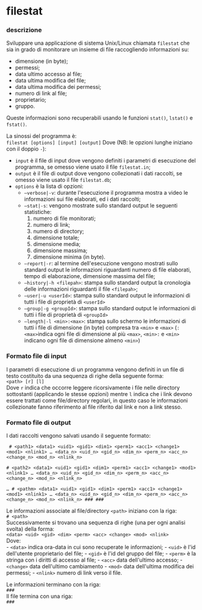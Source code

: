 # filestat

### descrizione

Sviluppare una applicazione di sistema Unix/Linux chiamata `filestat` che sia in grado di monitorare un insieme di file raccogliendo informazioni su\:
- dimensione (in byte);
- permessi;
- data ultimo accesso al file;
- data ultima modifica del file;
- data ultima modifica dei permessi;
- numero di link al file;
- proprietario;
- gruppo.

Queste informazioni sono recuperabili usando le funzioni `stat()`, `lstat()` e `fstat()`. 

La sinossi del programma è\:   
`filestat [options] [input] [output]`
Dove (NB: le opzioni lunghe iniziano con il doppio `-`)\:  
- `input` è il file di input dove vengono definiti i parametri di esecuzione del programma, se omesso viene usato il file `filestat.in`;
- `output` è il file di output dove vengono collezionati i dati raccolti, se omesso viene usato il file `filestat.db`;
- `options` è la lista di opzioni\:
    - `–verbose|-v`\: durante l'esecuzione il programma mostra a video le informazioni sui file elaborati, ed i dati raccolti;
    - `–stat|-s`\: vengono mostrate sullo standard output le seguenti statistiche\:
        1. numero di file monitorati;
        2. numero di link;
        3. numero di directory;
        4. dimensione totale;
        5. dimensione media;
        6. dimensione massima;
        7. dimensione minima (in byte).
    - `–report|-r`\: al termine dell'esecuzione vengono mostrati sullo standard output le informazioni riguardanti numero di file elaborati, tempo di elaborazione, dimensione massima del file;
    - `–history|-h <filepah>`\: stampa sullo standard output la cronologia delle informazioni riguardanti il file `<filepah>`;
    - `–user|-u <userId>`\: stampa sullo standard output le informazioni di tutti i file di proprietà di `<userId>`
    - `–group|-g <groupId>`\: stampa sullo standard output le informazioni di tutti i file di proprietà di `<groupId>`
    - `–length|-l <min>:<max>`\: stampa sullo schermo le informazioni di tutti i file di dimensione (in byte) compresa tra `<min>` e `<max>` (`:<max>`indica ogni file di dimensione al più `<max>`, `<min>:` e `<min>` indicano ogni file di dimensione almeno `<min>`) 

### Formato file di input

I parametri di esecuzione di un programma vengono definiti in un file di testo costituito da una sequenza di righe della seguente forma\:  
`<path> [r] [l]`  
Dove `r` indica che occorre leggere ricorsivamente i file nelle directory sottostanti (applicando le stesse opzioni) mentre `l` indica che i link devono essere trattati come file/directory regolari, in questo caso le informazioni collezionate fanno riferimento al file riferito dal link e non a link stesso. 

### Formato file di output

I dati raccolti vengono salvati usando il seguente formato\:  
```
 # <path1> <data1> <uid1> <gid1> <dim1> <perm1> <acc1> <change1> <mod1> <nlink1> … <data_n> <uid_n> <gid_n> <dim_n> <perm_n> <acc_n> <change_n> <mod_n> <nlink_n>

# <path2> <data1> <uid1> <gid1> <dim1> <perm1> <acc1> <change1> <mod1> <nlink1> … <data_n> <uid_n> <gid_n> <dim_n> <perm_n> <acc_n> <change_n> <mod_n> <nlink_n>

… # <pathm> <data1> <uid1> <gid1> <dim1> <perm1> <acc1> <change1> <mod1> <nlink1> … <data_n> <uid_n> <gid_n> <dim_n> <perm_n> <acc_n> <change_n> <mod_n> <nlink_n> ### ### 
```
Le informazioni associate al file/directory `<path>` iniziano con la riga\:  
`# <path>`  
Successivamente si trovano una sequenza di righe (una per ogni analisi svolta) della forma\:  
`<data> <uid> <gid> <dim> <perm> <acc> <change> <mod> <nlink>`  
Dove\:  
    - `<data>` indica ora-data in cui sono recuperate le informazioni;
    - `<uid>` è l'id dell'utente proprietario del file;
    - `<gid>` è l'id del gruppo del file;
    - `<perm>` è la stringa con i diritti di accesso al file;
    - `<acc>` data dell'ultimo accesso;
    - `<change>` data dell'ultimo cambiamento
    - `<mod>` data dell'ultima modifica dei permessi;
    - `<nlink>` numero di link verso il file.
    
Le informazioni terminano con la riga\:   
`###`  
Il file termina con una riga\:  
`###`  

